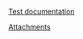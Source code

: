 [Test documentation](https://drive.google.com/drive/folders/1NFqiqtmi6bVD-ngDcCsfHT-o_SwqmOG)



[Attachments](https://drive.google.com/drive/folders/1mZKn_-QwhkuYQ2--U0QTZG4sz3JA0zR0)

